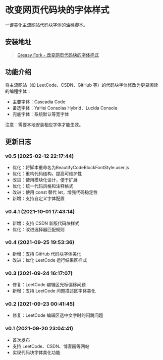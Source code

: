 <!--
 * @Descripttion: 
 * @version: 
 * @Author: LiarCoder
 * @Date: 2021-09-25 19:57:26
 * @LastEditors: LiarCoder
 * @LastEditTime: 2021-09-25 19:57:26
-->
# 改变网页代码块的字体样式

一键美化主流网站代码块字体的油猴脚本。

## 安装地址

> [Greasy Fork - 改变网页代码块的字体样式](https://greasyfork.org/zh-CN/scripts/483590-%E6%94%B9%E5%8F%98%E7%BD%91%E9%A1%B5%E4%BB%A3%E7%A0%81%E5%9D%97%E7%9A%84%E5%AD%97%E4%BD%93%E6%A0%B7%E5%BC%8F)

## 功能介绍

将主流网站（如 LeetCode、CSDN、GitHub 等）的代码块字体修改为更易阅读的编程字体：
- 主要字体：Cascadia Code
- 备选字体：YaHei Consolas Hybrid、Lucida Console
- 兜底字体：系统默认等宽字体

注意：需要本地安装相应字体才能生效。

## 更新日志

### v0.5 (2025-02-12 22:17:44)
- 优化：将脚本重命名为BeautifyCodeBlockFontStyle.user.js
- 优化：重构代码结构，提高可维护性
- 改进：使用模块化设计，便于扩展
- 优化：统一代码风格和注释格式
- 改进：使用 const 替代 let，增强代码稳定性
- 新增：支持自定义字体配置

### v0.4.1 (2021-10-01 17:43:14)
- 新增：支持 CSDN 新版代码块样式
- 优化：改进选择器匹配规则

### v0.4 (2021-09-25 19:53:36)
- 新增：支持 GitHub 代码块字体美化
- 改进：优化 LeetCode 运行结果区样式

### v0.3 (2021-09-24 16:17:07)
- 修复：LeetCode 编辑区光标偏移问题
- 新增：支持 LeetCode 问题描述区字体美化

### v0.2 (2021-09-23 00:41:45)
- 修复：LeetCode 编辑区选中文字时的闪跳问题

### v0.1 (2021-09-20 23:04:41)
- 首次发布
- 支持 LeetCode、CSDN、博客园等网站
- 实现代码块字体美化功能

